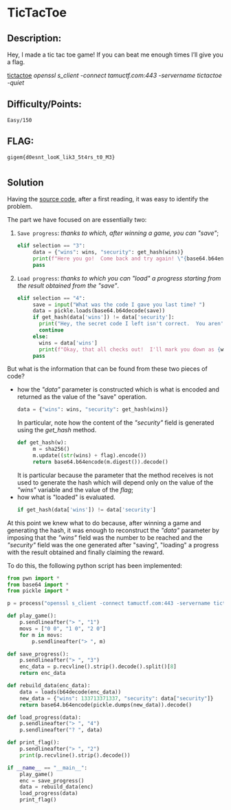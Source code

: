 # TicTacToe

## Description:
Hey, I made a tic tac toe game! If you can beat me enough times I’ll give you a flag.
  
[tictactoe](tictactoe.py) *openssl s_client -connect tamuctf.com:443 -servername tictactoe -quiet*

## Difficulty/Points: 
`Easy/150`

## FLAG:
`gigem{d0esnt_looK_lik3_5t4rs_t0_M3}`
#
## Solution
Having the [source code](tictactoe.py), after a first reading, it was easy to identify the problem.

The part we have focused on are essentially two:
1. `Save progress`: *thanks to which, after winning a game, you can "save"*; 
    ```python
   elif selection == "3":
         data = {"wins": wins, "security": get_hash(wins)}
         print(f"Here you go!  Come back and try again! \"{base64.b64encode(pickle.dumps(data)).decode()}\"")
         pass
     ```
2. `Load progress`: *thanks to which you can "load" a progress starting from the result obtained from the "save"*.
    ```python
    elif selection == "4":
         save = input("What was the code I gave you last time? ")
         data = pickle.loads(base64.b64decode(save))
         if get_hash(data['wins']) != data['security']:
           print("Hey, the secret code I left isn't correct.  You aren't trying to cheat are you :/")
           continue
         else:
           wins = data['wins']
           print(f"Okay, that all checks out!  I'll mark you down as {wins} wins")
         pass
    ``` 
But what is the information that can be found from these two pieces of code?
- how the *"data"* parameter is constructed which is what is encoded and returned as the value of the "save" operation.
  ```python
  data = {"wins": wins, "security": get_hash(wins)}
  ```
  In particular, note how the content of the *"security"* field is generated using the *get_hash* method.
  ```python
  def get_hash(w):
       m = sha256()
       m.update((str(wins) + flag).encode())
       return base64.b64encode(m.digest()).decode()
     ```
   It is particular because the parameter that the method receives is not used to generate the hash which will depend only on the value of the *"wins"* variable and the value of the *flag*;
- how what is "loaded" is evaluated.
  ```python
  if get_hash(data['wins']) != data['security']
  ```
At this point we knew what to do because, after winning a game and generating the hash, it was enough to reconstruct the *"data"* parameter by imposing that the *"wins"* field was the number to be reached and the *"security"* field was the one generated after "saving", "loading" a progress with the result obtained and finally claiming the reward.

To do this, the following python script has been implemented:
```python
from pwn import *
from base64 import *
from pickle import *

p = process("openssl s_client -connect tamuctf.com:443 -servername tictactoe -quiet", shell=True)

def play_game():
    p.sendlineafter("> ", "1")
    movs = ["0 0", "1 0", "2 0"]
    for m in movs:
        p.sendlineafter("> ", m)

def save_progress():
    p.sendlineafter("> ", "3")
    enc_data = p.recvline().strip().decode().split()[8]
    return enc_data

def rebuild_data(enc_data):
    data = loads(b64decode(enc_data))
    new_data = {"wins": 133713371337, "security": data["security"]}
    return base64.b64encode(pickle.dumps(new_data)).decode()

def load_progress(data):
    p.sendlineafter("> ", "4")
    p.sendlineafter("? ", data)

def print_flag():
    p.sendlineafter("> ", "2")
    print(p.recvline().strip().decode())

if __name__ == "__main__":
    play_game()
    enc = save_progress()
    data = rebuild_data(enc)
    load_progress(data)
    print_flag()
```
